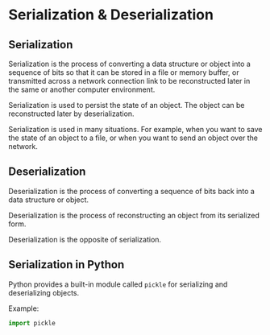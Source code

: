 # Serialization & Deserialization

## Serialization

Serialization is the process of converting a data structure or object into a sequence of bits so that it can be stored in a file or memory buffer, or transmitted across a network connection link to be reconstructed later in the same or another computer environment.

Serialization is used to persist the state of an object. The object can be reconstructed later by deserialization.

Serialization is used in many situations. For example, when you want to save the state of an object to a file, or when you want to send an object over the network.

## Deserialization

Deserialization is the process of converting a sequence of bits back into a data structure or object.

Deserialization is the process of reconstructing an object from its serialized form.

Deserialization is the opposite of serialization.

## Serialization in Python

Python provides a built-in module called `pickle` for serializing and deserializing objects.

Example:

```python
import pickle


```

